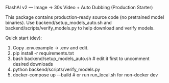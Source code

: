 FlashAI v2 — Image → 30s Video + Auto Dubbing (Production Starter)

This package contains production-ready source code (no pretrained model binaries).
Use backend/setup_models_auto.sh and backend/scripts/verify_models.py to help download and verify models.

Quick start (dev):
1. Copy .env.example -> .env and edit.
2. pip install -r requirements.txt
3. bash backend/setup_models_auto.sh  # edit it first to uncomment desired downloads
4. python backend/scripts/verify_models.py
5. docker-compose up --build   # or run run_local.sh for non-docker dev
